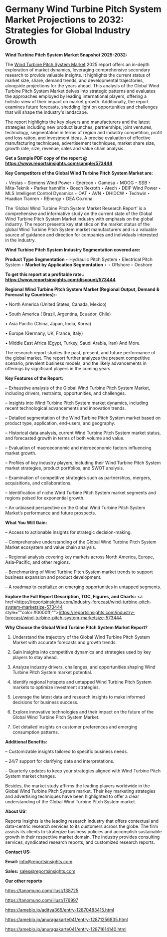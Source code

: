 # Germany Wind Turbine Pitch System Market Projections to 2032: Strategies for Global Industry Growth

<strong>Wind Turbine Pitch System Market Snapshot 2025-2032:</strong>

The <a href=https://www.reportsinsights.com/sample/573444>Wind Turbine Pitch System Market</a> 2025 report offers an in-depth exploration of market dynamics, leveraging comprehensive secondary research to provide valuable insights. It highlights the current status of market size, share, demand trends, and developmental trajectories, alongside projections for the years ahead. This analysis of the Global Wind Turbine Pitch System Market delves into strategic patterns and evaluates the approaches employed by leading international players, offering a holistic view of their impact on market growth. Additionally, the report examines future forecasts, shedding light on opportunities and challenges that will shape the industry's landscape.

The report highlights the key players and manufacturers and the latest strategies including new product launches, partnerships, joint ventures, technology, segmentation in terms of region and industry competition, profit and loss ration, and investment ideas. A precise evaluation of effective manufacturing techniques, advertisement techniques, market share size, growth rate, size, revenue, sales and value chain analysis.

<strong>Get a Sample PDF copy of the report @ <a href=https://www.reportsinsights.com/sample/573444 style=color:#0000ff;>https://www.reportsinsights.com/sample/573444</a></strong>

<strong>Key Competitors of the Global Wind Turbine Pitch System Market are:</strong>

‣ Vestas
‣ Siemens Wind Power
‣ Enercon
‣ Gamesa
‣ MOOG
‣ SSB
‣ Mita-Teknik
‣ Parker hannifin
‣ Bosch Rexroth
‣ Atech
‣ DEIF Wind Power
‣ MLS Intelligent Control Dynamics
‣ OAT
‣ AVN
‣ DHIDCW
‣ Techwin
‣ Huadian Tianren
‣ REnergy
‣ DEA Co.rona

The ‘Global Wind Turbine Pitch System Market Research Report’ is a comprehensive and informative study on the current state of the Global Wind Turbine Pitch System Market industry with emphasis on the global industry. The report presents key statistics on the market status of the global Wind Turbine Pitch System market manufacturers and is a valuable source of guidance and direction for companies and individuals interested in the industry.

<strong>Wind Turbine Pitch System Industry Segmentation covered are:</strong>

<strong>Product Type Segmentation</strong>
‣
Hydraulic Pitch System
‣ Electrical Pitch System
‣ 
<strong>Market by Application Segmentation</strong>
‣
‣  Offshore
‣ Onshore

<strong>To get this report at a profitable rate.: <a href=https://www.reportsinsights.com/discount/573444 style=color:#0000ff;>https://www.reportsinsights.com/discount/573444</a></strong>

<strong>Regional Wind Turbine Pitch System Market (Regional Output, Demand &amp; Forecast by Countries):-</strong>

• North America (United States, Canada, Mexico)

• South America ( Brazil, Argentina, Ecuador, Chile)

• Asia Pacific (China, Japan, India, Korea)

• Europe (Germany, UK, France, Italy)

• Middle East Africa (Egypt, Turkey, Saudi Arabia, Iran) And More.

The research report studies the past, present, and future performance of the global market. The report further analyzes the present competitive scenario, prevalent business models, and the likely advancements in offerings by significant players in the coming years.

<strong>Key Features of the Report:</strong>

– Exhaustive analysis of the Global Wind Turbine Pitch System Market, including drivers, restraints, opportunities, and challenges.

– Insights into Wind Turbine Pitch System market dynamics, including recent technological advancements and innovation trends.

– Detailed segmentation of the Wind Turbine Pitch System market based on product type, application, end-users, and geography.

– Historical data analysis, current Wind Turbine Pitch System market status, and forecasted growth in terms of both volume and value.

– Evaluation of macroeconomic and microeconomic factors influencing market growth.

– Profiles of key industry players, including their Wind Turbine Pitch System market strategies, product portfolios, and SWOT analysis.

– Examination of competitive strategies such as partnerships, mergers, acquisitions, and collaborations.

– Identification of niche Wind Turbine Pitch System market segments and regions poised for exponential growth.

– An unbiased perspective on the Global Wind Turbine Pitch System Market’s performance and future prospects.

<strong>What You Will Gain:</strong>

– Access to actionable insights for strategic decision-making.

– Comprehensive understanding of the Global Wind Turbine Pitch System Market ecosystem and value chain analysis.

– Regional analysis covering key markets across North America, Europe, Asia-Pacific, and other regions.

– Benchmarking of Wind Turbine Pitch System market trends to support business expansion and product development.

– A roadmap to capitalize on emerging opportunities in untapped segments.

<strong>Explore the Full Report Description, TOC, Figures, and Charts:</strong>
<a href=https://reportsinsights.com/industry-forecast/wind-turbine-pitch-system-marketsize-573444 style=""color:#0000ff;"">https://reportsinsights.com/industry-forecast/wind-turbine-pitch-system-marketsize-573444</a>

<strong>Why Choose the Global Wind Turbine Pitch System Market Report?</strong>

1. Understand the trajectory of the Global Wind Turbine Pitch System Market with accurate forecasts and growth trends.

2. Gain insights into competitive dynamics and strategies used by key players to stay ahead.

3. Analyze industry drivers, challenges, and opportunities shaping Wind Turbine Pitch System market potential.

4. Identify regional hotspots and untapped Wind Turbine Pitch System markets to optimize investment strategies.

5. Leverage the latest data and research insights to make informed decisions for business success.

6. Explore innovative technologies and their impact on the future of the Global Wind Turbine Pitch System Market.

7. Get detailed insights on customer preferences and emerging consumption patterns.

<strong>Additional Benefits:</strong>

– Customizable insights tailored to specific business needs.

– 24/7 support for clarifying data and interpretations.

– Quarterly updates to keep your strategies aligned with Wind Turbine Pitch System market changes.

Besides, the market study affirms the leading players worldwide in the Global Wind Turbine Pitch System market. Their key marketing strategies and advertising techniques have been highlighted to offer a clear understanding of the Global Wind Turbine Pitch System market.

<strong><strong>About US</strong>:</strong>

Reports Insights is the leading research industry that offers contextual and data-centric research services to its customers across the globe. The firm assists its clients to strategize business policies and accomplish sustainable growth in their respective market domain. The industry provides consulting services, syndicated research reports, and customized research reports.

<strong>Contact US:</strong>

<p class=><b>Email:</b> <a href=mailto:info@reportsinsights.com>info@reportsinsights.com</a></p>
<p class=><b>Sales:</b> <a href=mailto:sales@reportsinsights.com>sales@reportsinsights.com</a></p>

<strong>Our other reports</strong>

<a href=https://tanomuno.com/illust/138725>https://tanomuno.com/illust/138725</a>

<a href=https://tanomuno.com/illust/176997>https://tanomuno.com/illust/176997</a>

<a href=https://ameblo.jp/aditya365/entry-12870483415.html>https://ameblo.jp/aditya365/entry-12870483415.html</a>

<a href=https://ameblo.jp/anuragakarte041/entry-12871256835.html>https://ameblo.jp/anuragakarte041/entry-12871256835.html</a>

<a href=https://ameblo.jp/anuragakarte041/entry-12871614140.html>https://ameblo.jp/anuragakarte041/entry-12871614140.html</a>
